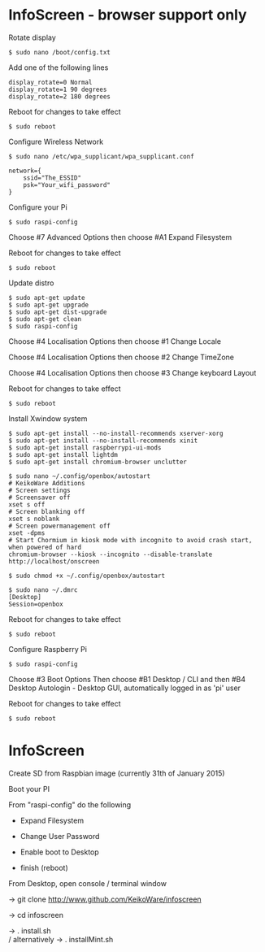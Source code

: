 # InfoScreen - browser support only

Rotate display

    $ sudo nano /boot/config.txt

Add one of the following lines

    display_rotate=0 Normal
    display_rotate=1 90 degrees
    display_rotate=2 180 degrees
    
Reboot for changes to take effect

    $ sudo reboot
Configure Wireless Network
    
    $ sudo nano /etc/wpa_supplicant/wpa_supplicant.conf
    
    network={
        ssid="The_ESSID"
        psk="Your_wifi_password"
    }

Configure your Pi
    
    $ sudo raspi-config

Choose #7 Advanced Options
then choose #A1 Expand Filesystem

Reboot for changes to take effect

    $ sudo reboot

Update distro

    $ sudo apt-get update
    $ sudo apt-get upgrade
    $ sudo apt-get dist-upgrade
    $ sudo apt-get clean
    $ sudo raspi-config

Choose #4 Localisation Options
then choose #1 Change Locale

Choose #4 Localisation Options
then choose #2 Change TimeZone

Choose #4 Localisation Options
then choose #3 Change keyboard Layout

Reboot for changes to take effect

    $ sudo reboot
Install Xwindow system

    $ sudo apt-get install --no-install-recommends xserver-xorg
    $ sudo apt-get install --no-install-recommends xinit
    $ sudo apt-get install raspberrypi-ui-mods
    $ sudo apt-get install lightdm 
    $ sudo apt-get install chromium-browser unclutter

    $ sudo nano ~/.config/openbox/autostart
    # KeikoWare Additions
    # Screen settings
    # Screensaver off
    xset s off
    # Screen blanking off
    xset s noblank
    # Screen powermanagement off
    xset -dpms
    # Start Chormium in kiosk mode with incognito to avoid crash start, when powered of hard
    chromium-browser --kiosk --incognito --disable-translate http://localhost/onscreen
  
    $ sudo chmod +x ~/.config/openbox/autostart
  
    $ sudo nano ~/.dmrc
    [Desktop]
    Session=openbox

Reboot for changes to take effect

    $ sudo reboot

Configure Raspberry Pi

    $ sudo raspi-config
Choose #3 Boot Options
Then choose #B1 Desktop / CLI
and then #B4 Desktop Autologin - Desktop GUI, automatically logged in as 'pi' user 

Reboot for changes to take effect

    $ sudo reboot


# InfoScreen

Create SD from Raspbian image (currently 31th of January 2015)

Boot your PI

From "raspi-config" do the following
- Expand Filesystem
- Change User Password
- Enable boot to Desktop

- finish (reboot)

From Desktop, open console / terminal window

-> git clone http://www.github.com/KeikoWare/infoscreen

-> cd infoscreen

-> . install.sh  
/ alternatively 
-> . installMint.sh


